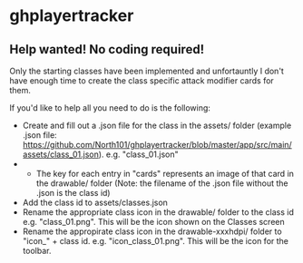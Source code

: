 # ghplayertracker

## Help wanted! No coding required!
Only the starting classes have been implemented and unfortauntly I don't have enough time to create the class specific attack modifier cards for them.

If you'd like to help all you need to do is the following:
* Create and fill out a .json file for the class in the assets/ folder (example .json file: https://github.com/North101/ghplayertracker/blob/master/app/src/main/assets/class_01.json). e.g. "class_01.json"
* * The key for each entry in "cards" represents an image of that card in the drawable/ folder
(Note: the filename of the .json file without the .json is the class id)
* Add the class id to assets/classes.json
* Rename the appropriate class icon in the drawable/ folder to the class id e.g. "class_01.png". This will be the icon shown on the Classes screen
* Rename the appropirate class icon in the drawable-xxxhdpi/ folder to "icon_" + class id. e.g. "icon_class_01.png". This will be the icon for the toolbar.
